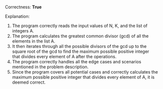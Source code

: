 Correctness: **True**

Explanation: 
1. The program correctly reads the input values of N, K, and the list of integers A.
2. The program calculates the greatest common divisor (gcd) of all the elements in the list A.
3. It then iterates through all the possible divisors of the gcd up to the square root of the gcd to find the maximum possible positive integer that divides every element of A after the operations.
4. The program correctly handles all the edge cases and scenarios mentioned in the problem description.
5. Since the program covers all potential cases and correctly calculates the maximum possible positive integer that divides every element of A, it is deemed correct.